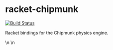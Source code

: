 # racket-chipmunk

[![Build Status](https://travis-ci.com/thoughtstem/racket-chipmunk.svg?branch=master)](https://travis-ci.com/thoughtstem/racket-chipmunk)

Racket bindings for the Chipmunk physics engine.




\n
\n
